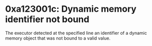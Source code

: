 # 0xa123001c: Dynamic memory identifier not bound

The executor detected at the specified line an identifier of a dynamic memory object that was not bound to a valid value.
